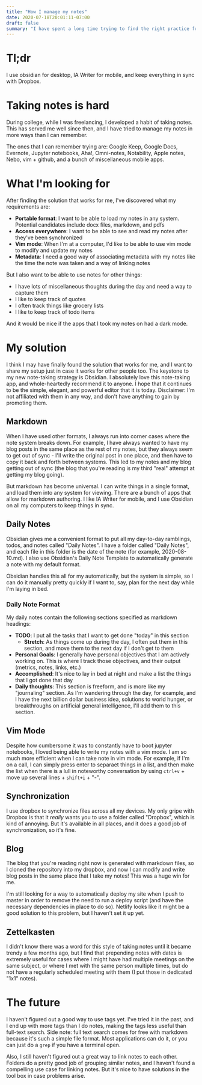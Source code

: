 ```yaml
---
title: "How I manage my notes"
date: 2020-07-18T20:01:11-07:00
draft: false
summary: "I have spent a long time trying to find the right practice for taking notes, and I think I finally found a method that I like"
---
```


# Tl;dr

I use obsidian for desktop, IA Writer for mobile, and keep everything in sync with Dropbox.

# Taking notes is hard

During college, while I was freelancing, I developed a habit of taking notes. This has served me well since then, and I have tried to manage my notes in more ways than I can remember.

The ones that I can remember trying are: Google Keep, Google Docs, Evernote, Jupyter notebooks, Aha!, Omni-notes, Notability, Apple notes, Nebo, vim + github, and a bunch of miscellaneous mobile apps.

# What I'm looking for

After finding the solution that works for me, I've discovered what my requirements are:

- **Portable format**: I want to be able to load my notes in any system. Potential candidates include docx files, markdown, and pdfs
- **Access everywhere**: I want to be able to see and read my notes after they've been synchronized
- **Vim mode**: When I'm at a computer, I'd like to be able to use vim mode to modify and update my notes
- **Metadata**: I need a good way of associating metadata with my notes like the time the note was taken and a way of linking notes

But I also want to be able to use notes for other things:

- I have lots of miscellaneous thoughts during the day and need a way to capture them
- I like to keep track of quotes
- I often track things like grocery lists
- I like to keep track of todo items

And it would be nice if the apps that I took my notes on had a dark mode.

# My solution

I think I may have finally found the solution that works for me, and I want to share my setup just in case it works for other people too. The keystone to my new note-taking strategy is Obsidian. I absolutely love this note-taking app, and whole-heartedly recommend it to anyone. I hope that it continues to be the simple, elegant, and powerful editor that it is today. Disclaimer: I'm not affiliated with them in any way, and don't have anything to gain by promoting them.

## Markdown

When I have used other formats, I always run into corner cases where the note system breaks down. For example, I have always wanted to have my blog posts in the same place as the rest of my notes, but they always seem to get out of sync - I'll write the original post in one place, and then have to copy it back and forth between systems. This led to my notes and my blog getting out of sync (the blog that you're reading is my third "real" attempt at getting my blog going).

But markdown has become universal. I can write things in a single format, and load them into any system for viewing. There are a bunch of apps that allow for markdown authoring. I like IA Writer for mobile, and I use Obsidian on all my computers to keep things in sync.

## Daily Notes

Obsidian gives me a convenient format to put all my day-to-day ramblings, todos, and notes called "Daily Notes". I have a folder called "Daily Notes", and each file in this folder is the date of the note (for example, 2020-08-10.md). I also use Obsidian's Daily Note Template to automatically generate a note with my default format.

Obsidian handles this all for my automatically, but the system is simple, so I can do it manually pretty quickly if I want to, say, plan for the next day while I'm laying in bed.

### Daily Note Format

My daily notes contain the following sections specified as markdown headings:

- **TODO**: I put all the tasks that I want to get done "today" in this section
	- **Stretch**: As things come up during the day, I often put them in this section, and move them to the next day if I don't get to them
- **Personal Goals**: I generally have personal objectives that I am actively  working on. This is where I track those objectives, and their output (metrics, notes, links, etc.)
- **Accomplished**: It's nice to lay in bed at night and make a list the things that I got done that day
- **Daily thoughts**: This section is freeform, and is more like my "journaling" section. As I'm wandering through the day, for example, and I have the next billion dollar business idea, solutions to world hunger, or breakthroughs on artificial general intelligence, I'll add them to this section.

## Vim Mode

Despite how cumbersome it was to constantly have to boot jupyter notebooks, I loved being able to write my notes with a vim mode. I am so much more efficient when I can take note in vim mode. For example, if I'm on a call, I can simply press enter to separaet things in a list, and then make the list when there is a lull in noteworthy conversation by using `ctrl+v` + move up several lines + `shift+i` + "-".

## Synchronization

I use dropbox to synchronize files across all my devices. My only gripe with Dropbox is that it _really_ wants you to use a folder called "Dropbox", which is kind of annoying. But it's available in all places, and it does a good job of synchronization, so it's fine.

## Blog

The blog that you're reading right now is generated with markdown files, so I cloned the repository into my dropbox, and now I can modify and write blog posts in the same place that I take my notes! This was a huge win for me.

I'm still looking for a way to automatically deploy my site when I push to master in order to remove the need to run a deploy script (and have the necessary dependencies in place to do so). Netlify looks like it might be a good solution to this problem, but I haven't set it up yet.

## Zettelkasten

I didn't know there was a word for this style of taking notes until it became trendy a few months ago, but I find that prepending notes with dates is extremely useful for cases where I might have had multiple meetings on the same subject, or where I met with the same person multiple times, but do not have a regularly scheduled meeting with them (I put those in dedicated "1x1" notes).

# The future

I haven't figured out a good way to use tags yet. I've tried it in the past, and I end up with more tags than I do notes, making the tags less useful than full-text search. Side note: full text search comes for free with markdown because it's such a simple file format. Most applications can do it, or you can just do a `grep` if you have a terminal open.

Also, I still haven't figured out a great way to link notes to each other. Folders do a pretty good job of grouping similar notes, and I haven't found a compelling use case for linking notes. But it's nice to have solutions in the tool box in case problems arise.
